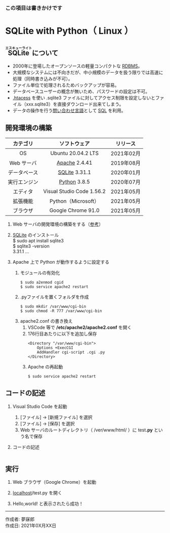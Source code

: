 ### <b>この項目は書きかけです</b>

# SQLite with Python（ Linux ）

## <ruby>SQLite<rt>エスキューライト</rt></ruby> について

* 2000年に登場したオープンソースの軽量コンパクトな [RDBMS](http://bit.ly/2lunAUm)。
* 大規模なシステムには不向きだが、中小規模のデータを扱う限りでは高速に処理（同時書き込みが不可）。
* ファイル単位で処理されるためバックアップが容易。
* データベースユーザーの概念が無いため、パスワードの設定は不可。
* [.htacess](http://www.weblio.jp/content/Htaccess) を使い .sqlite3 ファイルに対してアクセス制限を設定しないとファイル（xxx.sqlite3）を直接ダウンロード出来てしまう。
* データの操作を行う[問い合わせ言語](http://bit.ly/2mvUUPR)として [SQL](https://ja.wikipedia.org/wiki/SQL) を利用。

## 開発環境の構築

|カテゴリ|ソフトウェア|リリース|
|:--:|:--:|:--:|
|OS|Ubuntu 20.04.2 LTS|2021年02月|
|Web サーバ|[Apache](https://ja.wikipedia.org/wiki/Apache_HTTP_Server) 2.4.41|2019年08月|
|データベース|[SQLite](https://ja.wikipedia.org/wiki/SQLite) 3.31.1|2020年01月|
|実行エンジン|[Python](https://ja.wikipedia.org/wiki/Python) 3.8.5|2020年07月|
|エディタ|Visual Studio Code 1.56.2|2021年05月|
|拡張機能|Python（Microsoft）|2021年05月|
|ブラウザ|Google Chrome 91.0|2021年05月|

1. Web サーバの開発環境の構築をする（[参考](https://github.com/mubirou/HelloWorld/blob/master/languages/PHP/PHP_linux.md)）

1. [SQLite](https://ja.wikipedia.org/wiki/SQLite) のインストール  
    $ sudo apt install sqlite3  
    $ sqlite3 -version  
    3.31.1 ...

1. Apache 上で Python が動作するように設定する
    1. モジュールの有効化
        ```
        $ sudo a2enmod cgid
        $ sudo service apache2 restart
        ```
    1. .pyファイルを置くフォルダを作成
        ```
        $ sudo mkdir /var/www/cgi-bin
        $ sudo chmod -R 777 /var/www/cgi-bin
        ```
    1. apache2.conf の書き換え
        1. VSCode 等で **/etc/apache2/apache2.conf** を開く
        1. 176行目あたりに以下を追加し保存
            ```
            <Directory "/var/www/cgi-bin">
                Options +ExecCGI
                AddHandler cgi-script .cgi .py
            </Directory>
            ```
        1. Apache の再起動
            ```
            $ sudo service apache2 restart
            ```

## コードの記述

1. Visual Studio Code を起動
    1. [ファイル] → [新規ファイル] を選択
    1. [ファイル] → [保存] を選択
    1. Web サーバのルートディレクトリ（ /ver/www/html/ ）に test<b>.py</b> という名で保存 

1. コードの記述
```

```

## 実行

1. Web ブラウザ（Google Chrome）を起動

1. [localhost](https://ja.wikipedia.org/wiki/Localhost)/test.py を開く

1. Hello,world! と表示されたら成功！

***
作成者: 夢寐郎  
作成日: 2021年0X月XX日  
